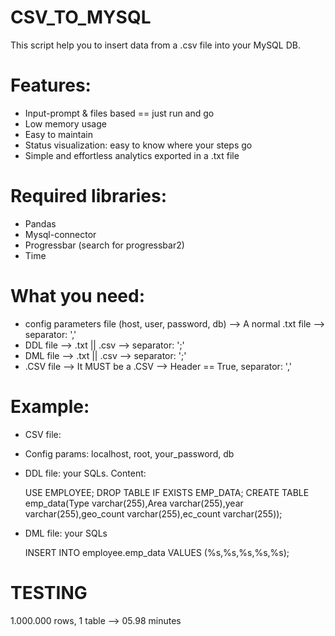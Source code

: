 # CSV_TO_MYSQL

This script help you to insert data from a .csv file into your MySQL DB. 

# Features:

- Input-prompt & files based == just run and go 
- Low memory usage
- Easy to maintain
- Status visualization: easy to know where your steps go
- Simple and effortless analytics exported in a .txt file

# Required libraries:

- Pandas
- Mysql-connector
- Progressbar (search for progressbar2)
- Time 

# What you need:

- config parameters file (host, user, password, db)   -->   A normal .txt file      -->   separator: ','
- DDL file                                            -->   .txt || .csv            -->   separator: ';'
- DML file                                            -->   .txt || .csv            -->   separator: ';'
- .CSV file                                           -->   It MUST be a .CSV       -->   Header == True, separator: ','


# Example:

- CSV file:             
- Config params:        localhost, root, your_password, db
- DDL file:             your SQLs.
  Content:
  
  USE EMPLOYEE;
  DROP TABLE IF EXISTS EMP_DATA;
  CREATE TABLE emp_data(Type varchar(255),Area varchar(255),year varchar(255),geo_count varchar(255),ec_count varchar(255));
  
- DML file:             your SQLs

  INSERT INTO employee.emp_data VALUES (%s,%s,%s,%s,%s);
  
  
# TESTING

1.000.000 rows, 1 table     -->   05.98 minutes
